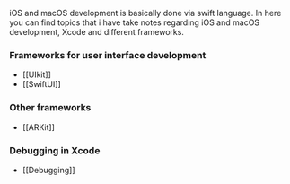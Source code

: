 iOS and macOS development is basically done via swift language. In here you can find topics that i have take notes regarding iOS and macOS development, Xcode and different frameworks. 

### Frameworks for user interface development 

- [[UIkit]]
- [[SwiftUI]]


### Other frameworks 

- [[ARKit]]

### Debugging in Xcode 

- [[Debugging]]
